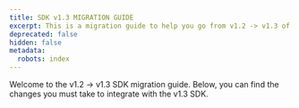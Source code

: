 ```yaml
---
title: SDK v1.3 MIGRATION GUIDE
excerpt: This is a migration guide to help you go from v1.2 -> v1.3 of the SDK.
deprecated: false
hidden: false
metadata:
  robots: index
---
```

Welcome to the v1.2 -> v1.3 SDK migration guide. Below, you can find the changes you must take to integrate with the v1.3 SDK.
